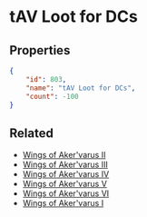 # tAV Loot for DCs

<no description available>

## Properties

```json
{
    "id": 803,
    "name": "tAV Loot for DCs",
    "count": -100
}
```

## Related

- [Wings of Aker'varus II](../items/21908-wings-of-aker-varus-ii.md)
- [Wings of Aker'varus III](../items/21909-wings-of-aker-varus-iii.md)
- [Wings of Aker'varus IV](../items/21910-wings-of-aker-varus-iv.md)
- [Wings of Aker'varus V](../items/21911-wings-of-aker-varus-v.md)
- [Wings of Aker'varus VI](../items/21912-wings-of-aker-varus-vi.md)
- [Wings of Aker'varus I](../items/21907-wings-of-aker-varus-i.md)

